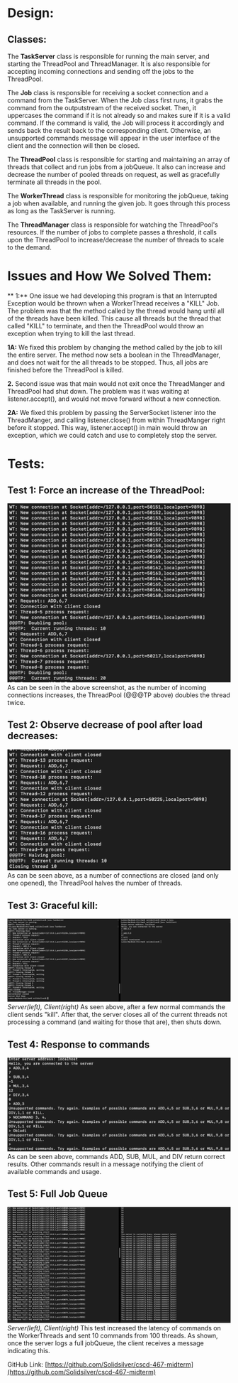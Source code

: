 # **Design:**

## Classes:

 The **TaskServer** class is responsible for running the main server, and starting the ThreadPool and ThreadManager. It is also responsible for accepting incoming connections and sending off the jobs to the ThreadPool.

 The **Job** class is responsible for receiving a socket connection and a command from the TaskServer. When the Job class first runs, it grabs the command from the outputstream of the received socket.  Then, it uppercases the command if it is not already so and makes sure if it is a valid command.  If the command is valid, the Job will process it accordingly and sends back the result back to the corresponding client. Otherwise, an unsupported commands message will appear in the user interface of the client and the connection will then be closed.

 The **ThreadPool** class is responsible for starting and maintaining an array of threads that collect and run jobs from a jobQueue. It also can increase and decrease the number of pooled threads on request, as well as gracefully terminate all threads in the pool.

 The **WorkerThread** class is responsible for monitoring the jobQueue, taking a job when available, and running the given job. It goes through this process as long as the TaskServer is running.

 The **ThreadManager** class is responsible for watching the ThreadPool&#39;s resources. If the number of jobs to complete passes a threshold, it calls upon the ThreadPool to increase/decrease the number of threads to scale to the demand.

# **Issues and How We Solved Them:**

**        1:** One issue we had developing this program is that an Interrupted Exception would be thrown when a WorkerThread receives a &quot;KILL&quot; Job. The problem was that the method called by the thread would hang until all of the threads have been killed. This cause all threads but the thread that called &quot;KILL&quot; to terminate, and then the ThreadPool would throw an exception when trying to kill the last thread.

  **1A:** We fixed this problem by changing the method called by the job to kill the entire server. The method now sets a boolean in the ThreadManager, and does not wait for the all threads to be stopped. Thus, all jobs are finished before the ThreadPool is killed.

  **2.** Second issue was that main would not exit once the ThreadManger and ThreadPool had shut down. The problem was it was waiting at listener.accept(), and would not move forward without a new connection.

  **2A:** We fixed this problem by passing the ServerSocket listener into the ThreadManger, and calling listener.close() from within ThreadManger right before it stopped. This way, listener.accept() in main would throw an exception, which we could catch and use to completely stop the server.



# **Tests:**

## **Test 1:** Force an increase of the ThreadPool:
![TEST1](/public/TESTincthread.png)
As can be seen in the above screenshot, as the number of incoming connections increases, the ThreadPool (@@@TP above) doubles the thread twice.


## **Test 2:** Observe decrease of pool after load decreases:
![TEST2](/public/TESTdecthread.png)
As can be seen above, as a number of connections are closed (and only one opened), the ThreadPool halves the number of threads.


## **Test 3:** Graceful kill:
![TEST3](/public/TESTkill.png)
_Server(left), Client(right)_
As seen above, after a few normal commands the client sends &quot;kill&quot;. After that, the server closes all of the current threads not processing a command (and waiting for those that are), then shuts down.



## **Test 4:** Response to commands
![TEST4](/public/TESTcmds.png)
As can be seen above, commands ADD, SUB, MUL, and DIV return correct results. Other commands result in a message notifying the client of available commands and usage.


## **Test 5:** Full Job Queue
![TEST5](/public/TESTfuljq.png)
_Server(left), Client(right)_
This test increased the latency of commands on the WorkerThreads and sent 10 commands from 100 threads. As shown, once the server logs a full jobQueue, the client receives a message indicating this.



GitHub Link: [https://github.com/Solidsilver/cscd-467-midterm](https://github.com/Solidsilver/cscd-467-midterm)